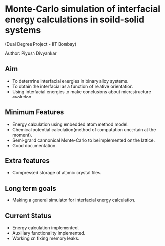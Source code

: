 # Monte-Carlo simulation of interfacial energy calculations in soild-solid systems
(Dual Degree Project - IIT Bombay)

Author: Piyush Divyankar

## Aim
- To determine interfacial energies in binary alloy systems.
- To obtain the interfacial as a function of relative orientation.
- Using interfacial energies to make conclusions about microstructure evolution.

## Minimum Features
- Energy calculation using embedded atom method model.
- Chemical potential calculation(method of computation uncertain at the moment).
- Semi-grand cannonical Monte-Carlo to be implemented on the lattice.
- Good documentation. 

## Extra features
- Compressed storage of atomic crystal files.

## Long term goals
- Making a general simulator for interfacial energy calculation.

## Current Status
- Energy calculation implemented.
- Auxillary functionality implemented.
- Working on fixing memory leaks.
